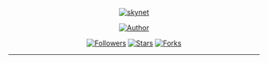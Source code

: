 
</p>
<p align="center">
<a href="#"><img title="skynet" src="https://img.shields.io/badge/skynet Multi Device Whatsapp Bot-black?style=for-the-badge"></a>
</p>
<p align="center">
<a href="https://github.com/salman0ansari"><img title="Author" src="https://img.shields.io/badge/Author-Salman-black.svg?style=for-the-badge&logo=github"></a>
</p>
<p align="center">
<a href="https://github.com/salman0ansari/skynet"><img title="Followers" src="https://img.shields.io/github/followers/salman0ansari?color=black&style=flat-square"></a>
<a href="https://github.com/salman0ansari/skynet"><img title="Stars" src="https://img.shields.io/github/stars/salman0ansari/skynet?color=black&style=flat-square"></a>
<a href="https://github.com/salman0ansari/skynet/network/members"><img title="Forks" src="https://img.shields.io/github/forks/salman0ansari/skynet?color=black&style=flat-square"></a>

---
